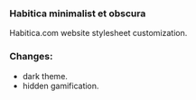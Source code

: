 ### Habitica minimalist et obscura
Habitica.com website stylesheet customization.
### Changes:
- dark theme.
- hidden gamification.
